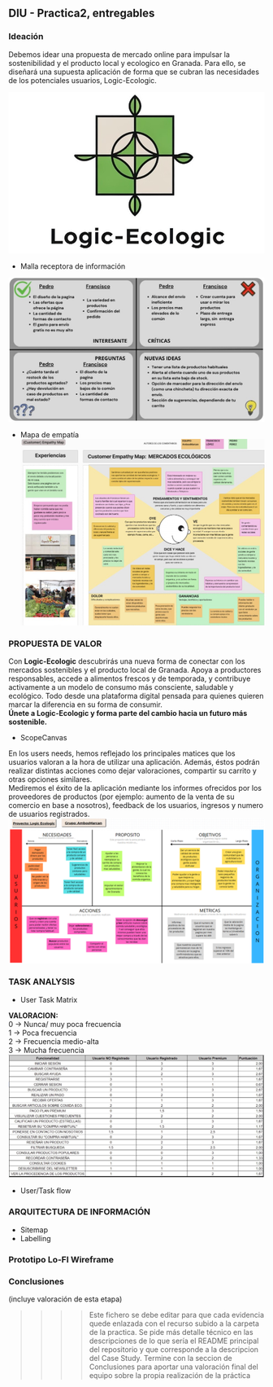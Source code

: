 ## DIU - Practica2, entregables

### Ideación 
Debemos idear una propuesta de mercado online para impulsar la sostenibilidad y el producto local y ecologico en Granada. Para ello, se diseñará una supuesta aplicación de forma que se cubran las necesidades de los potenciales usuarios, Logic-Ecologic.

![Logo](Logo_Logic_Ecologic.jpg)
* Malla receptora de información
  
![Capture_Grid](Malla.jpg)
* Mapa de empatía
![Mapa_Empatia](MapaEmpatia.jpg)

### PROPUESTA DE VALOR
Con **Logic-Ecologic** descubrirás una nueva forma de conectar con los mercados sostenibles y el producto local de Granada. Apoya a productores responsables, accede a alimentos frescos y de temporada, y contribuye activamente a un modelo de consumo más consciente, saludable y ecológico. Todo desde una plataforma digital pensada para quienes quieren marcar la diferencia en su forma de consumir.  
**Únete a Logic-Ecologic y forma parte del cambio hacia un futuro más sostenible.**

* ScopeCanvas

En los users needs, hemos reflejado los principales matices que los usuarios valoran a la hora de utilizar una aplicación. Además, éstos podrán realizar distintas acciones como dejar valoraciones, compartir su carrito y otras opciones similares.  
Mediremos el éxito de la aplicación mediante los informes ofrecidos por los proveedores de productos (por ejemplo: aumento de la venta de su comercio en base a nosotros), feedback de los usuarios, ingresos y numero de usuarios registrados.
![ScopeCanvas](Scope-Canvas.png)

### TASK ANALYSIS

* User Task Matrix

**VALORACION:**  
0 -> Nunca/ muy poca frecuencia  
1 -> Poca frecuencia  
2 -> Frecuencia medio-alta  
3 -> Mucha frecuencia  
![TaskMatrix](UserTaskMatrix.jpg)

* User/Task flow


### ARQUITECTURA DE INFORMACIÓN

* Sitemap 
* Labelling 


### Prototipo Lo-FI Wireframe 


### Conclusiones  
(incluye valoración de esta etapa)


>>>> Este fichero se debe editar para que cada evidencia quede enlazada con el recurso subido a la carpeta de la practica. Se pide más detalle técnico en las descripciones de lo que sería el README principal del repositorio y que corresponde a la descripcion del Case Study.
>>>> Termine con la seccion de Conclusiones para aportar una valoración final del equipo sobre la propia realización de la práctica
